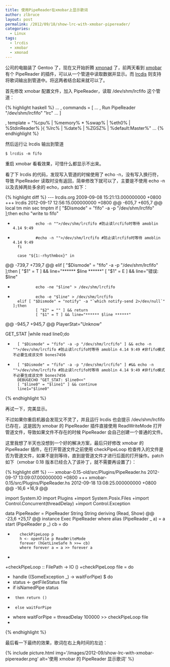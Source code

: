 ```yaml
---
title: 使用PipeReader在xmobar上显示歌词
author: zlbruce
layout: post
permalink: /2012/09/18/show-lrc-with-xmobar-pipereader/
categories:
  - Linux
tags:
  - lrcdis
  - xmobar
  - xmonad
---
```

公司的电脑装了 Gentoo 了，现在又开始折腾 [xmonad][1] 了，前两天看到 [xmobar][2] 有个 PipeReader 的插件，可以从一个管道中读取数据并显示。而 [lrcdis][3] 则支持将歌词输出到管道中。将这两者结合起来就可以了。

首先修改 xmobar 配置文件，加入 PipeReader，读取 /dev/shm/lrcfifo 这个管道：

{% highlight haskell %}
...
, commands = [
    ...
    , Run PipeReader "/dev/shm/lrcfifo" "lrc"
    ...
             ]

, template = "%cpu% | %memory% * %swap% | %eth0% | %StdinReader% }{ %lrc% | %date% | %ZGSZ% | %default:Master%"
...
{% endhighlight %}

然后运行让 lrcdis 输出到管道

    $ lrcdis -m fifo

重启 xmobar 看看效果，可惜什么都显示不出来。

看了下 lrcdis 的代码，发现写入管道的时候使用了 echo -n，没有写入换行符，导致 PipeReader 读取时没有返回，简单修改下就可以了，主要是不使用 echo -n 以及去掉两处多余的 echo，patch 如下：

{% highlight diff %}
--- lrcdis.org        2009-09-08 15:21:13.000000000 +0800
+++ lrcdis       2012-09-17 12:56:15.000000000 +0800
@@ -605,7 +605,7 @@
        local tm min sec tmptm
        if [ "$Dismode" = "fifo" -a -p "/dev/shm/lrcfifo" ];then
                echo "write to fifo"
-               echo -n "">/dev/shm/lrcfifo #防止读lrcfifo时等待 amoblin 4.14 9:49
+               #echo -n "">/dev/shm/lrcfifo #防止读lrcfifo时等待 amoblin 4.14 9:49
        fi
 
        case "${1:-rhythmbox}" in
@@ -739,7 +739,7 @@
        elif [ "$Dismode" = "fifo" -a -p "/dev/shm/lrcfifo" ];then
                [ "$1" = T ] && line="****** $line ******"
                [ "$1" = E ] && line="错误: $line"
-               echo -ne "$line" > /dev/shm/lrcfifo
+               echo -e "$line" > /dev/shm/lrcfifo
        elif [ "$Dismode" = "notify" -a "`which notify-send 2>/dev/null`" ];then
                [ "$2" = "" ] && return
                [ "$1" = T ] && line="****** $line ******"
@@ -945,7 +945,7 @@
 PlayerStat="Unknow"
 
 GET_STAT |while read line0;do
-       [ "$Dismode" = "fifo" -a -p "/dev/shm/lrcfifo" ] && echo -n "">/dev/shm/lrcfifo #防止读lrcfifo时等待 amoblin 4.14 9:49 #非fifo模式不必要生成该文件 bones7456
+       [ "$Dismode" = "fifo" -a -p "/dev/shm/lrcfifo" ] #&& echo -n "">/dev/shm/lrcfifo #防止读lrcfifo时等待 amoblin 4.14 9:49 #非fifo模式不必要生成该文件 bones7456
        DEBUGECHO "GET_STAT: $line0<<"
        [ "$line0" = "$line1" ] && continue
        line1="$line0"
{% endhighlight %}

再试一下，完美显示。

不过如果你重启机器会发现又不灵了，并且运行 lrcdis 也会提示 /dev/shm/lrcfifo 已存在，这是因为 xmobar 的 PipeReader 插件直接使用 ReadWriteMode 打开管道文件，导致如果文件不存在的时候 PipeReader 会自己创建一个普通的文件。

这里我想了半天也没想到一个好的解决方案，最后只好修改 xmobar 的 PipeReader 插件，在打开管道文件之前使用 checkPipeLoop 检查传入的文件是否为管道文件，如果不是则等待，直到是管道文件才进行后面的打开操作。patch 如下（xmobar 0.18 版本已经合入了该补丁，就不需要再设置了）：

{% highlight diff %}
--- xmobar-0.15-old/src/Plugins/PipeReader.hs   2012-09-17 13:09:07.000000000 +0800
+++ xmobar-0.15/src/Plugins/PipeReader.hs       2012-09-18 13:08:25.000000000 +0800
@@ -16,6 +16,9 @@
 
 import System.IO
 import Plugins
+import System.Posix.Files
+import Control.Concurrent(threadDelay)
+import Control.Exception
 
 data PipeReader = PipeReader String String
     deriving (Read, Show)
@@ -23,6 +25,17 @@
 instance Exec PipeReader where
     alias (PipeReader _ a)    = a
     start (PipeReader p _) cb = do
+        checkPipeLoop p
         h <- openFile p ReadWriteMode
         forever (hGetLineSafe h >>= cb)
         where forever a = a >> forever a
+                
+checkPipeLoop :: FilePath -> IO ()
+checkPipeLoop file = do
+    handle (\(SomeException _) -> waitForPipe) $ do
+    status <- getFileStatus file
+    if isNamedPipe status
+      then return ()
+      else waitForPipe
+    where waitForPipe = threadDelay 100000 >> checkPipeLoop file
+
{% endhighlight %}

最后看一下最终的效果，歌词在右上角时间的左边： 

{% include picture.html img='/images/2012-09/show-lrc-with-xmobar-pipereader.png' alt='使用 xmobar 的 PipeReader 显示歌词' %}


 [1]: http://xmonad.org/ "xmonad"
 [2]: http://projects.haskell.org/xmobar/ "xmobar"
 [3]: http://code.google.com/p/lrcdis/ "lrcdis"
